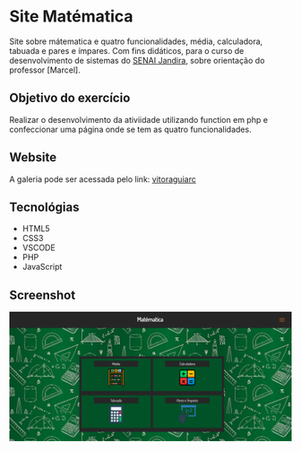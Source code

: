 # Site Matématica
Site sobre mátematica e quatro funcionalidades, média, calculadora, tabuada e pares e ímpares. Com fins didáticos, para o curso de desenvolvimento de sistemas do [SENAI Jandira](https://jandira.sp.senai.br/), sobre orientação do professor [Marcel].

## Objetivo do exercício

Realizar o desenvolvimento da ativiidade utilizando function em php e confeccionar uma página onde se tem as quatro funcionalidades.

## Website

A galeria pode ser acessada pelo link: [vitoraguiarc](https://github.com/vitoraguiarc/atividade-01)

## Tecnológias

- HTML5
- CSS3
- VSCODE
- PHP
- JavaScript

## Screenshot

![](readme-img.png)